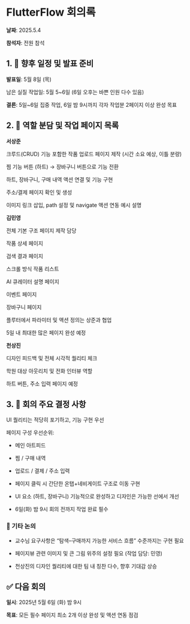 # FlutterFlow 회의록

**날짜**: 2025.5.4

**참석자**: 전원 참석

## 1. 📅 향후 일정 및 발표 준비
**발표일**: 5월 8일 (목)

남은 실질 작업일: 5월 5~6일 (6일 오후는 바쁜 인원 다수 있음)

**결론**: 5일~6일 집중 작업, 6일 밤 9시까지 각자 작업분 2페이지 이상 완성 목표

## 2. 🧩 역할 분담 및 작업 페이지 목록

**서상준**

크루드(CRUD) 기능 포함한 작품 업로드 페이지 제작 (시간 소요 예상, 이틀 분량)

찜 기능 버튼 (하트) → 장바구니 버튼으로 기능 전환

하트, 장바구니, 구매 내역 액션 연결 및 기능 구현

주소/결제 페이지 확인 및 생성

이미지 링크 삽입, path 설정 및 navigate 액션 연동 예시 설명


**김민영**

전체 기본 구조 페이지 제작 담당

작품 상세 페이지

검색 결과 페이지

스크롤 방식 작품 리스트

AI 큐레이터 설명 페이지

이벤트 페이지

장바구니 페이지

플루터에서 파라미터 및 액션 정의는 상준과 협업

5일 내 최대한 많은 페이지 완성 예정


**천상진**

디자인 피드백 및 전체 시각적 퀄리티 체크

학원 대상 아웃리치 및 전화 인터뷰 역할

하트 버튼, 주소 입력 페이지 예정

## 3. 📌 회의 주요 결정 사항
UI 퀄리티는 적당히 포기하고, 기능 구현 우선

페이지 구성 우선순위:

- 메인 아트피드 

- 찜 / 구매 내역

- 업로드 / 결제 / 주소 입력

- 페이지 클릭 시 간단한 온탭+네비게이트 구조로 이동 구현

- UI 요소 (하트, 장바구니) 기능적으로 완성하고 디자인은 가능한 선에서 개선

- 6일(화) 밤 9시 회의 전까지 작업 완료 필수

### 📝 기타 논의
- 교수님 요구사항은 “탐색–구매까지 가능한 서비스 흐름” 수준까지는 구현 필요

- 페이지뷰 관련 이미지 및 큰 그림 위주의 설정 필요 (작업 담당: 민영)

- 천상진의 디자인 퀄리티에 대한 팀 내 칭찬 다수, 향후 기대감 상승

## ✅ 다음 회의
**일시**: 2025년 5월 6일 (화) 밤 9시

**목표**: 모든 필수 페이지 최소 2개 이상 완성 및 액션 연동 점검

